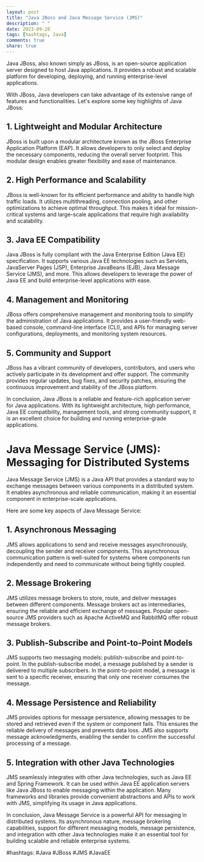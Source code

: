 ```yaml
---
layout: post
title: "Java JBoss and Java Message Service (JMS)"
description: " "
date: 2023-09-28
tags: [hashtags, Java]
comments: true
share: true
---
```


Java JBoss, also known simply as JBoss, is an open-source application server designed to host Java applications. It provides a robust and scalable platform for developing, deploying, and running enterprise-level applications.

With JBoss, Java developers can take advantage of its extensive range of features and functionalities. Let's explore some key highlights of Java JBoss:

## 1. Lightweight and Modular Architecture

JBoss is built upon a modular architecture known as the JBoss Enterprise Application Platform (EAP). It allows developers to only select and deploy the necessary components, reducing the overall server footprint. This modular design enables greater flexibility and ease of maintenance.

## 2. High Performance and Scalability

JBoss is well-known for its efficient performance and ability to handle high traffic loads. It utilizes multithreading, connection pooling, and other optimizations to achieve optimal throughput. This makes it ideal for mission-critical systems and large-scale applications that require high availability and scalability.

## 3. Java EE Compatibility

Java JBoss is fully compliant with the Java Enterprise Edition (Java EE) specification. It supports various Java EE technologies such as Servlets, JavaServer Pages (JSP), Enterprise JavaBeans (EJB), Java Message Service (JMS), and more. This allows developers to leverage the power of Java EE and build enterprise-level applications with ease.

## 4. Management and Monitoring

JBoss offers comprehensive management and monitoring tools to simplify the administration of Java applications. It provides a user-friendly web-based console, command-line interface (CLI), and APIs for managing server configurations, deployments, and monitoring system resources.

## 5. Community and Support

JBoss has a vibrant community of developers, contributors, and users who actively participate in its development and offer support. The community provides regular updates, bug fixes, and security patches, ensuring the continuous improvement and stability of the JBoss platform.

In conclusion, Java JBoss is a reliable and feature-rich application server for Java applications. With its lightweight architecture, high performance, Java EE compatibility, management tools, and strong community support, it is an excellent choice for building and running enterprise-grade applications.

# Java Message Service (JMS): Messaging for Distributed Systems

Java Message Service (JMS) is a Java API that provides a standard way to exchange messages between various components in a distributed system. It enables asynchronous and reliable communication, making it an essential component in enterprise-scale applications.

Here are some key aspects of Java Message Service:

## 1. Asynchronous Messaging

JMS allows applications to send and receive messages asynchronously, decoupling the sender and receiver components. This asynchronous communication pattern is well-suited for systems where components run independently and need to communicate without being tightly coupled.

## 2. Message Brokering

JMS utilizes message brokers to store, route, and deliver messages between different components. Message brokers act as intermediaries, ensuring the reliable and efficient exchange of messages. Popular open-source JMS providers such as Apache ActiveMQ and RabbitMQ offer robust message brokers.

## 3. Publish-Subscribe and Point-to-Point Models

JMS supports two messaging models: publish-subscribe and point-to-point. In the publish-subscribe model, a message published by a sender is delivered to multiple subscribers. In the point-to-point model, a message is sent to a specific receiver, ensuring that only one receiver consumes the message.

## 4. Message Persistence and Reliability

JMS provides options for message persistence, allowing messages to be stored and retrieved even if the system or component fails. This ensures the reliable delivery of messages and prevents data loss. JMS also supports message acknowledgments, enabling the sender to confirm the successful processing of a message.

## 5. Integration with other Java Technologies

JMS seamlessly integrates with other Java technologies, such as Java EE and Spring Framework. It can be used within Java EE application servers like Java JBoss to enable messaging within the application. Many frameworks and libraries provide convenient abstractions and APIs to work with JMS, simplifying its usage in Java applications.

In conclusion, Java Message Service is a powerful API for messaging in distributed systems. Its asynchronous nature, message brokering capabilities, support for different messaging models, message persistence, and integration with other Java technologies make it an essential tool for building scalable and reliable enterprise systems.

#hashtags: #Java #JBoss #JMS #JavaEE
